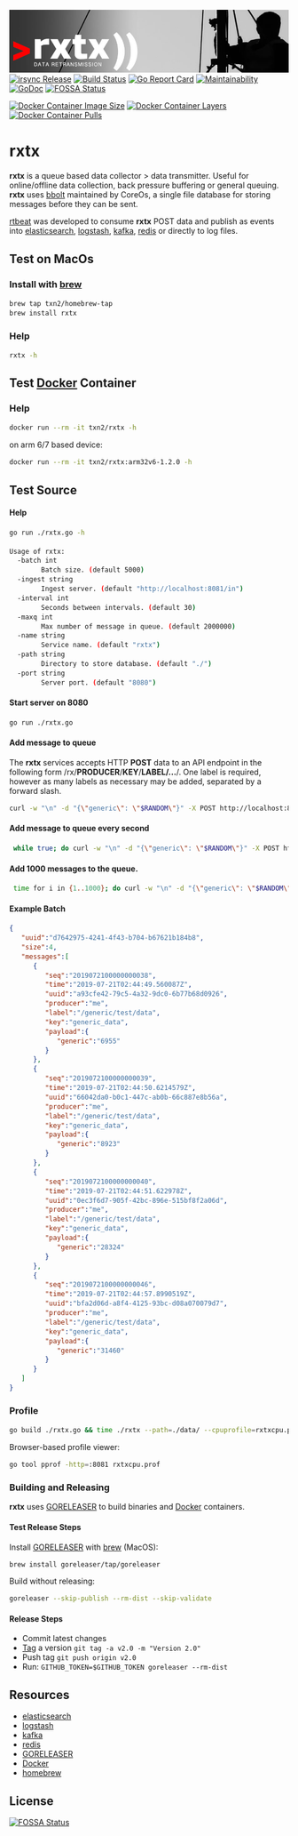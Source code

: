 ![rxtx data transmission](mast.jpg)
[![irsync Release](https://img.shields.io/github/release/txn2/rxtx.svg)](https://github.com/txn2/rxtx/releases)
[![Build Status](https://travis-ci.org/txn2/rxtx.svg?branch=master)](https://travis-ci.org/txn2/rxtx)
[![Go Report Card](https://goreportcard.com/badge/github.com/txn2/rxtx)](https://goreportcard.com/report/github.com/txn2/rxtx)
[![Maintainability](https://api.codeclimate.com/v1/badges/c4cbc94c46027f0e3161/maintainability)](https://codeclimate.com/github/txn2/rxtx/maintainability)
[![GoDoc](https://godoc.org/github.com/txn2/irsync/rxtx?status.svg)](https://godoc.org/github.com/txn2/rxtx/rtq)
[![FOSSA Status](https://app.fossa.io/api/projects/git%2Bgithub.com%2Ftxn2%2Frxtx.svg?type=shield)](https://app.fossa.io/projects/git%2Bgithub.com%2Ftxn2%2Frxtx?ref=badge_shield)

[![Docker Container Image Size](https://shields.beevelop.com/docker/image/image-size/txn2/rxtx/latest.svg)](https://hub.docker.com/r/txn2/irsync/)
[![Docker Container Layers](https://shields.beevelop.com/docker/image/layers/txn2/rxtx/latest.svg)](https://hub.docker.com/r/txn2/irsync/)
[![Docker Container Pulls](https://img.shields.io/docker/pulls/txn2/rxtx.svg)](https://hub.docker.com/r/txn2/rxtx/)

# rxtx
**rxtx** is a queue based data collector > data transmitter. Useful for online/offline data collection, back pressure buffering or general queuing. **rxtx** uses [bbolt](https://github.com/coreos/bbolt) maintained by CoreOs, a single file database for storing messages before they can be sent.

[rtbeat](https://github.com/txn2/rtbeat) was developed to consume **rxtx** POST data and publish as events into [elasticsearch], [logstash], [kafka], [redis] or directly to log files.

## Test on MacOs

### Install with [brew]
```bash
brew tap txn2/homebrew-tap
brew install rxtx
```

### Help
```bash
rxtx -h
```

## Test [Docker] Container

### Help
```bash
docker run --rm -it txn2/rxtx -h
```
on arm 6/7 based device:
```bash
docker run --rm -it txn2/rxtx:arm32v6-1.2.0 -h
```


## Test Source

#### Help
```bash
go run ./rxtx.go -h

Usage of rxtx:
  -batch int
        Batch size. (default 5000)
  -ingest string
        Ingest server. (default "http://localhost:8081/in")
  -interval int
        Seconds between intervals. (default 30)
  -maxq int
        Max number of message in queue. (default 2000000)
  -name string
        Service name. (default "rxtx")
  -path string
        Directory to store database. (default "./")
  -port string
        Server port. (default "8080")

```

#### Start server on 8080
```bash
go run ./rxtx.go 
```

#### Add message to queue

The **rxtx** services accepts HTTP **POST** data to an API endpoint in the following form /rx/**PRODUCER**/**KEY**/**LABEL/...**/. One label is required, however as many labels as necessary may be added, separated by a forward slash.

```bash
curl -w "\n" -d "{\"generic\": \"$RANDOM\"}" -X POST http://localhost:8080/rx/me/generic_data/generic/test/data
```

#### Add message to queue every second
```bash
 while true; do curl -w "\n" -d "{\"generic\": \"$RANDOM\"}" -X POST http://localhost:8080/rx/me/generic_data/generic/test/data; sleep 1; done
 ```

#### Add 1000 messages to the queue.
```bash
 time for i in {1..1000}; do curl -w "\n" -d "{\"generic\": \"$RANDOM\"}" -X POST http://localhost:8080/rx/me/generic_data/generic/test/data; done
```
#### Example Batch

```json
{  
   "uuid":"d7642975-4241-4f43-b704-b67621b184b8",
   "size":4,
   "messages":[  
      {  
         "seq":"2019072100000000038",
         "time":"2019-07-21T02:44:49.560087Z",
         "uuid":"a93cfe42-79c5-4a32-9dc0-6b77b68d0926",
         "producer":"me",
         "label":"/generic/test/data",
         "key":"generic_data",
         "payload":{  
            "generic":"6955"
         }
      },
      {  
         "seq":"2019072100000000039",
         "time":"2019-07-21T02:44:50.6214579Z",
         "uuid":"66042da0-b0c1-447c-ab0b-66c887e8b56a",
         "producer":"me",
         "label":"/generic/test/data",
         "key":"generic_data",
         "payload":{  
            "generic":"8923"
         }
      },
      {  
         "seq":"2019072100000000040",
         "time":"2019-07-21T02:44:51.622978Z",
         "uuid":"0ec3f6d7-905f-42bc-896e-515bf8f2a06d",
         "producer":"me",
         "label":"/generic/test/data",
         "key":"generic_data",
         "payload":{  
            "generic":"28324"
         }
      },
      {  
         "seq":"2019072100000000046",
         "time":"2019-07-21T02:44:57.8990519Z",
         "uuid":"bfa2d06d-a8f4-4125-93bc-d08a070079d7",
         "producer":"me",
         "label":"/generic/test/data",
         "key":"generic_data",
         "payload":{  
            "generic":"31460"
         }
      }
   ]
}
```


### Profile

```bash
go build ./rxtx.go && time ./rxtx --path=./data/ --cpuprofile=rxtxcpu.prof --memprofile=rxtxmem.prof
```

Browser-based profile viewer:
```bash
go tool pprof -http=:8081 rxtxcpu.prof
```

### Building and Releasing

**rxtx** uses [GORELEASER] to build binaries and [Docker] containers.

#### Test Release Steps

Install [GORELEASER] with [brew] (MacOS):
```bash
brew install goreleaser/tap/goreleaser
```

Build without releasing:
```bash
goreleaser --skip-publish --rm-dist --skip-validate
```

#### Release Steps

- Commit latest changes
- [Tag] a version `git tag -a v2.0 -m "Version 2.0"`
- Push tag `git push origin v2.0`
- Run: `GITHUB_TOKEN=$GITHUB_TOKEN goreleaser --rm-dist`

## Resources

- [elasticsearch]
- [logstash]
- [kafka]
- [redis]
- [GORELEASER]
- [Docker]
- [homebrew]

## License
[![FOSSA Status](https://app.fossa.io/api/projects/git%2Bgithub.com%2Ftxn2%2Frxtx.svg?type=large)](https://app.fossa.io/projects/git%2Bgithub.com%2Ftxn2%2Frxtx?ref=badge_large)

[homebrew]: https://brew.sh/
[brew]: https://brew.sh/
[GORELEASER]: https://goreleaser.com/
[Docker]: https://www.docker.com/
[Tag]: https://git-scm.com/book/en/v2/Git-Basics-Tagging
[elasticsearch]: https://www.elastic.co/
[logstash]: https://www.elastic.co/products/logstash
[kafka]: https://kafka.apache.org/
[redis]: https://redis.io/
